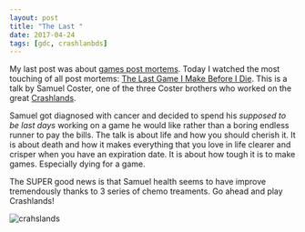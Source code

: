 ```yaml
---
layout: post
title: "The Last "
date: 2017-04-24
tags: [gdc, crashlanbds]
---
```


My last post was about [games post mortems](https://lochrist.github.io/blog/2017-04-24-no-clip). Today I watched the most touching of all post mortems: [The Last Game I Make Before I Die](https://www.youtube.com/watch?v=LQHtOg46eOw). This is a talk by Samuel Coster, one of the three Coster brothers who worked on the great [Crashlands](https://www.crashlands.net/).

Samuel got diagnosed with cancer and decided to spend his *supposed to be last days* working on a game he would like rather than a boring endless runner to pay the bills. The talk is about life and how you should cherish it. It is about death and how it makes everything that you love in life clearer and crisper when you have an expiration date. It is about how tough it is to make games. Especially dying for a game.

The SUPER good news is that Samuel health seems to have improve tremendously thanks to 3 series of chemo treaments. Go ahead and play Crashlands!

![crahslands](https://hydra-media.cursecdn.com/crashlands.gamepedia.com/1/1f/Background.jpg?version=b161e2cfe69f4c6707d1d90efd834eb4)


